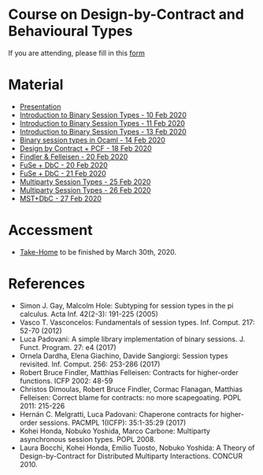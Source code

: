 # Course on Design-by-Contract and Behavioural Types
If you are attending, please fill in this [form](https://forms.gle/pDKiWg9Nkunmb5nD6)
# Material
- [Presentation](slides/0-presentation.pdf)
- [Introduction to Binary Session Types - 10 Feb 2020](slides/1-Introduction-to-BST-A.pdf)
- [Introduction to Binary Session Types - 11 Feb 2020](slides/1-Introduction-to-BST-B.pdf)
- [Introduction to Binary Session Types - 13 Feb 2020](slides/1-Introduction-to-BST-C.pdf)
- [Binary session types in Ocaml - 14 Feb 2020](slides/2-Fuse.pdf)
- [Design by Contract + PCF - 18 Feb 2020](slides/3-DbC.pdf)
- [Findler & Felleisen - 20 Feb 2020](slides/3-DbC-b.pdf)
- [FuSe + DbC - 20 Feb 2020](slides/4-FuSe-DbC.pdf)
- [FuSe + DbC - 21 Feb 2020](slides/4-FuSe-DbC-B.pdf)
- [Multiparty Session Types - 25 Feb 2020](slides/5-MST-A.pdf)
- [Multiparty Session Types - 26 Feb 2020](slides/5-MST-B.pdf)
- [MST+DbC - 27 Feb 2020](slides/6-MST+DbC.pdf)

# Accessment
- [Take-Home](assessment.pdf) to be finished by March 30th, 2020.

# References
- Simon J. Gay, Malcolm Hole:
Subtyping for session types in the pi calculus. Acta Inf. 42(2-3): 191-225 (2005)
- Vasco T. Vasconcelos:
Fundamentals of session types. Inf. Comput. 217: 52-70 (2012)
- Luca Padovani:
A simple library implementation of binary sessions. J. Funct. Program. 27: e4 (2017)
- Ornela Dardha, Elena Giachino, Davide Sangiorgi:
Session types revisited. Inf. Comput. 256: 253-286 (2017)
- Robert Bruce Findler, Matthias Felleisen:
Contracts for higher-order functions. ICFP 2002: 48-59
- Christos Dimoulas, Robert Bruce Findler, Cormac Flanagan, Matthias Felleisen:
Correct blame for contracts: no more scapegoating. POPL 2011: 215-226
- Hernán C. Melgratti, Luca Padovani:
Chaperone contracts for higher-order sessions. PACMPL 1(ICFP): 35:1-35:29 (2017)
- Kohei Honda, Nobuko Yoshida, Marco Carbone:
Multiparty asynchronous session types. POPL 2008.
- Laura Bocchi, Kohei Honda, Emilio Tuosto, Nobuko Yoshida: A Theory of Design-by-Contract for Distributed Multiparty Interactions. CONCUR 2010.
